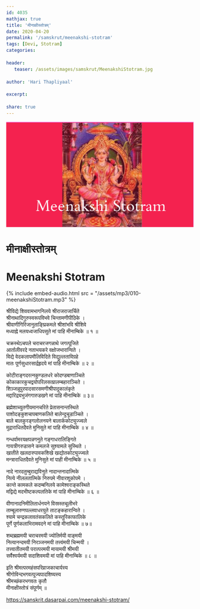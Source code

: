 ```yaml
---    
id: 4035    
mathjax: true    
title: 'मीनाक्षीस्तोत्रम्'    
date: 2020-04-20    
permalink: '/samskrut/meenakshi-stotram'    
tags: [Devi, Stotram]    
categories:    
    
header:    
   teaser: /assets/images/samskrut/MeenakshiStotram.jpg    
    
author: 'Hari Thapliyaal'    
    
excerpt:    
    
share: true    
---    
```

    
![](/assets/images/samskrut/MeenakshiStotram.jpg)    
    
# मीनाक्षीस्तोत्रम्    
# Meenakshi Stotram    
    
{% include embed-audio.html src = "/assets/mp3/010-meenakshiStotram.mp3" %}     
    
श्रीविद्ये शिववामभागनिलये श्रीराजराजार्चिते    
श्रीनाथादिगुरुस्वरूपविभवे चिन्तामणीपीठिके ।    
श्रीवाणीगिरिजानुताङ्घ्रिकमले श्रीशांभवि श्रीशिवे    
मध्याह्ने मलयध्वजाधिपसुते मां पाहि मीनाम्बिके ॥ १ ॥    
    
चक्रस्थेऽचपले चराचरजगन्नाथे जगत्पूजिते    
आर्तालीवरदे नताभयकरे वक्षोजभारान्विते ।    
विद्ये वेदकलापमौलिविदिते विद्युल्लताविग्रहे    
मातः पूर्णसुधारसार्द्रहृदये मां पाहि मीनाम्बिके ॥ २ ॥    
    
कोटीराङ्गदरत्नकुण्डलधरे कोदण्डबाणाञ्चिते    
कोकाकारकुचद्वयोपरिलसत्प्रालम्बहाराञ्चिते ।    
शिञ्जन्नूपुरपादसारसमणीश्रीपादुकालंकृते    
मद्दारिद्र्यभुजंगगारुडखगे मां पाहि मीनाम्बिके ॥ ३॥    
    
ब्रह्मेशाच्युतगीयमानचरिते प्रेतासनान्तस्थिते    
पाशोदङ्कुशचापबाणकलिते बालेन्दुचूडाञ्चिते ।    
बाले बालकुरङ्गलोलनयने बालार्ककोट्युज्ज्वले    
मुद्राराधितदैवते मुनिसुते मां पाहि मीनाम्बिके ॥ ४ ॥    
    
गन्धर्वामरयक्षपन्नगनुते गङ्गाधरालिङ्गिते    
गायत्रीगरुडासने कमलजे सुश्यामले सुस्थिते ।    
खातीते खलदारुपावकशिखे खद्योतकोट्युज्ज्वले    
मन्त्राराधितदैवते मुनिसुते मां पाही मीनाम्बिके ॥ ५ ॥    
    
नादे नारदतुम्बुराद्यविनुते नादान्तनादात्मिके    
नित्ये नीललतात्मिके निरुपमे नीवारशूकोपमे ।    
कान्ते कामकले कदम्बनिलये कामेश्वराङ्कस्थिते    
मद्विद्ये मदभीष्टकल्पलतिके मां पाहि मीनाम्बिके ॥ ६ ॥    
    
वीणानादनिमीलितार्धनयने विस्रस्तचूलीभरे    
ताम्बूलारुणपल्लवाधरयुते ताटङ्कहारान्विते ।    
श्यामे चन्द्रकलावतंसकलिते कस्तूरिकाफालिके    
पूर्णे पूर्णकलाभिरामवदने मां पाहि मीनाम्बिके ॥ ७॥    
    
शब्दब्रह्ममयी चराचरमयी ज्योतिर्मयी वाङ्मयी    
नित्यानन्दमयी निरञ्जनमयी तत्त्वंमयी चिन्मयी ।    
तत्त्वातीतमयी परात्परमयी मायामयी श्रीमयी    
सर्वैश्वर्यमयी सदाशिवमयी मां पाहि मीनाम्बिके ॥ ८ ॥    
    
इति श्रीमत्परमहंसपरिव्राजकाचार्यस्य    
श्रीगोविन्दभगवत्पूज्यपादशिष्यस्य    
श्रीमच्छंकरभगवतः कृतौ    
मीनाक्षीस्तोत्रं संपूर्णम् ॥    
    
https://sanskrit.dasarpai.com/meenakshi-stotram/